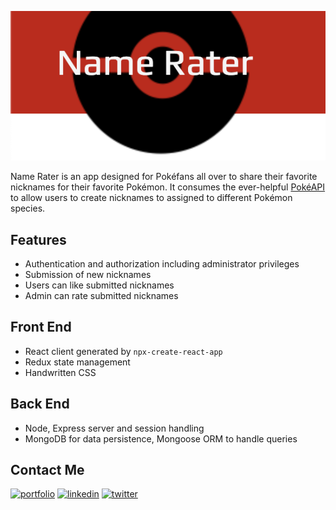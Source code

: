 ![Demo Screenshot](rm_logo.png)

Name Rater is an app designed for Pokéfans all over to share their favorite nicknames for their favorite Pokémon.
It consumes the ever-helpful [PokéAPI](https://pokeapi.co/) to allow users to create nicknames to assigned to different Pokémon species.

## Features

- Authentication and authorization including administrator privileges
- Submission of new nicknames
- Users can like submitted nicknames
- Admin can rate submitted nicknames



## Front End

- React client generated by `npx-create-react-app`
- Redux state management
- Handwritten CSS

## Back End

- Node, Express server and session handling
- MongoDB for data persistence, Mongoose ORM to handle queries

## Contact Me

[![portfolio](https://img.shields.io/badge/my_portfolio-000?style=for-the-badge&logo=ko-fi&logoColor=white)](https://ctdupuis.github.io)
[![linkedin](https://img.shields.io/badge/linkedin-0A66C2?style=for-the-badge&logo=linkedin&logoColor=white)](https://www.linkedin.com/in/cody-dupuis)
[![twitter](https://img.shields.io/badge/twitter-1DA1F2?style=for-the-badge&logo=twitter&logoColor=white)](https://twitter.com/cody_dupuis)
